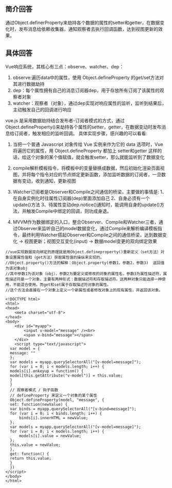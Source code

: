 ## 简介回答

通过Object.definerProperty来劫持各个数据的属性的setter和getter，在数据变化时，发布消息给依赖收集器，通知观察者去执行回调函数，达到视图更新的效果。



## 具体回答

Vue响应系统，其核心有三点：observe、watcher、dep：

1. observe:遍历data中的属性，使用 Object.defineProperty 的get/set方法对其进行数据劫持
2. dep：每个属性拥有自己的消息订阅器dep，用于存放所有订阅了该属性的观察者对象
3. watcher：观察者（对象），通过dep实现对响应属性的监听，监听到结果后，主动触发自己的回调进行响应




vue.js 是采用数据劫持结合发布者-订阅者模式的方式，通过Object.defineProperty()来劫持各个属性的setter，getter，在数据变动时发布消息给订阅者，触发相应的监听回调。 具体实现步骤，感兴趣的可以看看:

1. 当把一个普通 Javascript 对象传给 Vue 实例来作为它的 data 选项时，Vue 将遍历它的属性，用 Object.defineProperty 都加上 setter和getter 这样的话，给这个对象的某个值赋值，就会触发setter，那么就能监听到了数据变化

2. compile解析模板指令，将模板中的变量替换成数据，然后初始化渲染页面视图，并将每个指令对应的节点绑定更新函数，添加监听数据的订阅者，一旦数据有变动，收到通知，更新视图

3. Watcher订阅者是Observer和Compile之间通信的桥梁，主要做的事情是: 1、在自身实例化时往属性订阅器(dep)里面添加自己 2、自身必须有一个update()方法 3、待属性变动dep.notice()通知时，能调用自身的update()方法，并触发Compile中绑定的回调，则功成身退。

4. MVVM作为数据绑定的入口，整合Observer、Compile和Watcher三者，通过Observer来监听自己的model数据变化，通过Compile来解析编译模板指令，最终利用Watcher搭起Observer和Compile之间的通信桥梁，达到数据变化 -> 视图更新；视图交互变化(input) -> 数据model变更的双向绑定效果
```
//vue实现数据双向绑定的原理就是用Object.defineproperty()重新定义（set方法）对象设置属性值和（get方法）获取属性值的操纵来实现的。
//Object.property()方法的解释：Object.property(参数1，参数2，参数3)  返回值为该对象obj
//其中参数1为该对象（obj），参数2为要定义或修改的对象的属性名，参数3为属性描述符，属性描述符是一个对象，主要有两种形式：数据描述符和存取描述符。这两种对象只能选择一种使用，不能混合使用。而get和set属于存取描述符对象的属性。
//这个方法会直接在一个对象上定义一个新属性或者修改对象上的现有属性，并返回该对象。

<!DOCTYPE html>
<html>
<head>
    <meta charset="utf-8">
</head>
<body>
    <div id="myapp">
        <input v-model="message" /><br>
        <span v-bind="message"></span>
    </div>
    <script type="text/javascript">
  var model = {
  message: ""
  };
  var models = myapp.querySelectorAll("[v-model=message]");
  for (var i = 0; i < models.length; i++) {
  models[i].onkeyup = function() {
  model[this.getAttribute("v-model")] = this.value;
  }
  }
  // 观察者模式 / 钩子函数
  // defineProperty 来定义一个对象的某个属性
  Object.defineProperty(model, "message", {
  set: function(newValue) {
  var binds = myapp.querySelectorAll("[v-bind=message]");
  for (var i = 0; i < binds.length; i++) {
      binds[i].innerHTML = newValue;
  };
  var models = myapp.querySelectorAll("[v-model=message]");
  for (var i = 0; i < models.length; i++) {
      models[i].value = newValue;
  };
  this.value = newValue;
  },
  get: function() {
  return this.value;
  }
  })
</script>
</body>
</html>
```